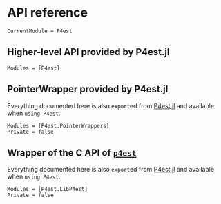 # API reference

```@meta
CurrentModule = P4est
```


## Higher-level API provided by P4est.jl

```@autodocs
Modules = [P4est]
```


## PointerWrapper provided by P4est.jl

Everything documented here is also `export`ed from
[P4est.jl](https://github.com/trixi-framework/P4est.jl) and available when
`using P4est`.

```@autodocs
Modules = [P4est.PointerWrappers]
Private = false
```


## Wrapper of the C API of [`p4est`](https://github.com/cburstedde/p4est)

Everything documented here is also `export`ed from
[P4est.jl](https://github.com/trixi-framework/P4est.jl) and available when
`using P4est`.

```@autodocs
Modules = [P4est.LibP4est]
Private = false
```
